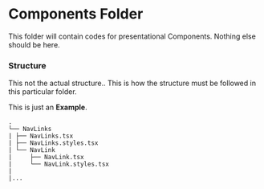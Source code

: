 # Components Folder

This folder will contain codes for presentational Components.
Nothing else should be here.

### Structure

This not the actual structure.. This is how the structure must be followed in this particular folder.

This is just an **Example**.

    .
    └── NavLinks
    | ├── NavLinks.tsx
    | ├── NavLinks.styles.tsx
    | └── NavLink
    |     ├── NavLink.tsx
    |     └── NavLink.styles.tsx
    |
    |...
